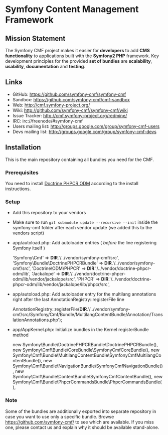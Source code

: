 # Symfony Content Management Framework

## Mission Statement

The Symfony CMF project makes it easier for **developers** to add **CMS functionality** to applications built with the **Symfony2 PHP** framework. Key development principles for the provided **set of bundles** are **scalability**, **usability**, **documentation** and **testing**.


## Links

- GitHub: <https://github.com/symfony-cmf/symfony-cmf>
- Sandbox: <https://github.com/symfony-cmf/cmf-sandbox>
- Web: <http://cmf.symfony-project.org/>
- Wiki: <http://github.com/symfony-cmf/symfony-cmf/wiki>
- Issue Tracker: <http://cmf.symfony-project.org/redmine/>
- IRC: irc://freenode/#symfony-cmf
- Users mailing list: <http://groups.google.com/group/symfony-cmf-users>
- Devs mailing list: <http://groups.google.com/group/symfony-cmf-devs>


## Installation

This is the main repository containing all bundles you need for the CMF.

### Prerequisites

You need to install [Doctrine PHPCR ODM](http://github.com/doctrine/phpcr-odm) according to the install instructions.

### Setup

* Add this repository to your vendors
* Make sure to run ```git submodule update --recursive --init``` inside the symfony-cmf folder after each vendor update (we added this to the vendors script)
* app/autoload.php: Add autoloader entries ( *before* the line registering Symfony itself )

    'Symfony\\Cmf'                          => __DIR__.'/../vendor/symfony-cmf/src',
    'Symfony\\Bundle\\DoctrinePHPCRBundle'  => __DIR__.'/../vendor/symfony-cmf/src',
    'Doctrine\\ODM\\PHPCR'                  => __DIR__.'/../vendor/doctrine-phpcr-odm/lib',
    'Jackalope'                             => __DIR__.'/../vendor/doctrine-phpcr-odm/lib/vendor/jackalope/src',
    'PHPCR'                                 => __DIR__.'/../vendor/doctrine-phpcr-odm/lib/vendor/jackalope/lib/phpcr/src',

* app/autoload.php: Add autoloader entry for the multilang annotations right after the last AnnotationRegistry::registerFile line

    AnnotationRegistry::registerFile(__DIR__.'/../vendor/symfony-cmf/src/Symfony/Cmf/Bundle/MultilangContentBundle/Annotation/TranslationAnnotations.php');

* app/AppKernel.php: Initialize bundles in the Kernel registerBundle method

    new Symfony\Bundle\DoctrinePHPCRBundle\DoctrinePHPCRBundle(),
    new Symfony\Cmf\Bundle\CoreBundle\SymfonyCmfCoreBundle(),
    new Symfony\Cmf\Bundle\MultilangContentBundle\SymfonyCmfMultilangContentBundle(),
    new Symfony\Cmf\Bundle\NavigationBundle\SymfonyCmfNavigationBundle(),
    new Symfony\Cmf\Bundle\ContentBundle\SymfonyCmfContentBundle(),
    new Symfony\Cmf\Bundle\PhpcrCommandsBundle\PhpcrCommandsBundle(),


### Note

Some of the bundles are additionally exported into separate repository in case
you want to use only a specific bundle. Browse https://github.com/symfony-cmf/
to see which are available. If you miss one, please contact us and explain why
it should be available stand-alone.

